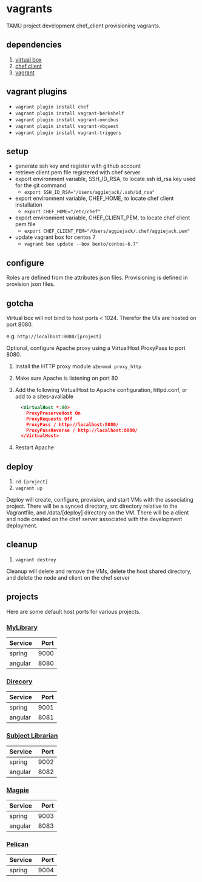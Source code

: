 # vagrants

TAMU project development chef_client provisioning vagrants.

## dependencies

1. [virtual box](https://www.virtualbox.org/wiki/Downloads)
2. [chef client](https://downloads.chef.io/chef)
3. [vagrant](https://www.vagrantup.com/downloads.html)

## vagrant plugins

- ```vagrant plugin install chef```
- ```vagrant plugin install vagrant-berkshelf```
- ```vagrant plugin install vagrant-omnibus```
- ```vagrant plugin install vagrant-vbguest```
- ```vagrant plugin install vagrant-triggers```

## setup

- generate ssh key and register with github account
- retrieve client.pem file registered with chef server
- export environment variable, SSH_ID_RSA, to locate ssh id_rsa key used for the git command
  - ```export SSH_ID_RSA="/Users/aggiejack/.ssh/id_rsa"```
- export environment variable, CHEF_HOME, to locate chef client installation
  - ```export CHEF_HOME="/etc/chef"```
- export environment variable, CHEF_CLIENT_PEM, to locate chef client pem file
  - ```export CHEF_CLIENT_PEM="/Users/aggiejack/.chef/aggiejack.pem"```
- update vagrant box for centos 7
  - ```vagrant box update --box bento/centos-6.7"```

## configure

Roles are defined from the attributes json files. Provisioning is defined in provision json files.

## gotcha

Virtual box will not bind to host ports < 1024. Therefor the UIs are hosted on port 8080.

  e.g. ```http://localhost:8080/[project]```

Optional, configure Apache proxy using a VirtualHost ProxyPass to port 8080.

1. Install the HTTP proxy module ```a2enmod proxy_http```
2. Make sure Apache is listening on port 80
3. Add the following VirtualHost to Apache configuration, httpd.conf, or add to a sites-avaliable
    <br />
    ```xml
      <VirtualHost *:80>
        ProxyPreserveHost On
        ProxyRequests Off
        ProxyPass / http://localhost:8080/
        ProxyPassReverse / http://localhost:8080/
      </VirtualHost>
    ```

4. Restart Apache

## deploy

1. ```cd [project]```
2. ```vagrant up```

Deploy will create, configure, provision, and start VMs with the associating project. There will be a synced directory, src directory relative to the Vagrantfile, and /data/[deploy] directory on the VM. There will be a client and node created on the chef server associated with the development deployment.

## cleanup

1. ```vagrant destroy```

Cleanup will delete and remove the VMs, delete the host shared directory, and delete the node and client on the chef server

## projects

Here are some default host ports for various projects.

### [MyLibrary](https://github.com/TAMULib/vagrants/tree/master/mylibrary)

| Service | Port |
| ------- | ---: |
| spring  | 9000 |
| angular | 8080 |

### [Direcory](https://github.com/TAMULib/vagrants/tree/master/directory)

| Service | Port |
| ------- | ---: |
| spring  | 9001 |
| angular | 8081 |

### [Subject Librarian](https://github.com/TAMULib/vagrants/tree/master/subject-librarian)

| Service | Port |
| ------- | ---: |
| spring  | 9002 |
| angular | 8082 |

### [Magpie](https://github.com/TAMULib/vagrants/tree/master/metadatatool)

| Service | Port |
| ------- | ---: |
| spring  | 9003 |
| angular | 8083 |

### [Pelican](https://github.com/TAMULib/vagrants/tree/master/pelican)

| Service | Port |
| ------- | ---: |
| spring  | 9004 |
